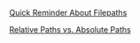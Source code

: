 [Quick Reminder About Filepaths](https://css-tricks.com/quick-reminder-about-file-paths/)

[Relative Paths vs. Absolute Paths](https://www.coffeecup.com/help/articles/absolute-vs-relative-pathslinks/)

